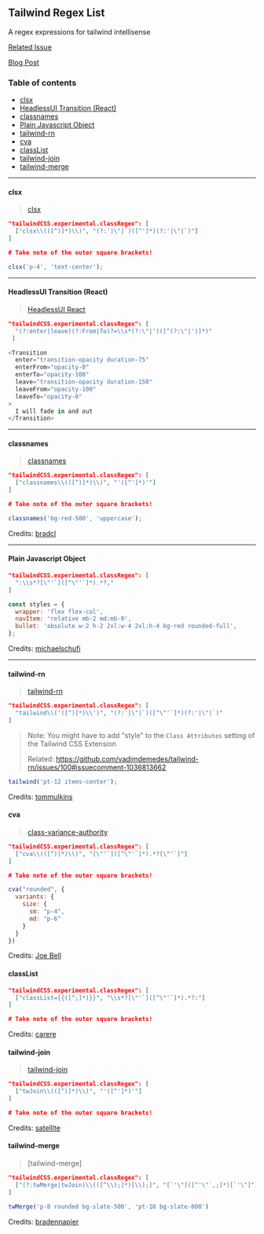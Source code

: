 ## Tailwind Regex List <!-- omit in toc -->

A regex expressions for tailwind intellisense

[Related Issue](https://github.com/tailwindlabs/tailwindcss-intellisense/issues/129)

[Blog Post](https://www.paolotiu.com/blog/get-tailwind-intellisense-anywhere)

### Table of contents <!-- omit in toc -->

- [clsx](#clsx)
- [HeadlessUI Transition (React)](#headlessui-transition-react)
- [classnames](#classnames)
- [Plain Javascript Object](#plain-javascript-object)
- [tailwind-rn](#tailwind-rn)
- [cva](#cva)
- [classList](#classlist)
- [tailwind-join](#tailwind-join)
- [tailwind-merge](#tailwind-merge)

---

#### clsx
> [clsx](https://github.com/lukeed/clsx)

```json
"tailwindCSS.experimental.classRegex": [
  ["clsx\\(([^)]*)\\)", "(?:'|\"|`)([^']*)(?:'|\"|`)"]
]

# Take note of the outer square brackets!
```

```js
clsx('p-4', 'text-center');
```

---

#### HeadlessUI Transition (React)
> [HeadlessUI React](https://headlessui.com/)

```json
"tailwindCSS.experimental.classRegex": [
  "(?:enter|leave)(?:From|To)?=\\s*(?:\"|')([^(?:\"|')]*)"
 ]
```

```js
<Transition
  enter="transition-opacity duration-75"
  enterFrom="opacity-0"
  enterTo="opacity-100"
  leave="transition-opacity duration-150"
  leaveFrom="opacity-100"
  leaveTo="opacity-0"
>
  I will fade in and out
</Transition>
```

---

#### classnames
> [classnames](https://github.com/JedWatson/classnames)

```json
"tailwindCSS.experimental.classRegex": [
  ["classnames\\(([^)]*)\\)", "'([^']*)'"]
]

# Take note of the outer square brackets!
```

```js
classnames('bg-red-500', 'uppercase');
```

Credits: [bradcl](https://github.com/bradlc)

---

#### Plain Javascript Object

```json
"tailwindCSS.experimental.classRegex": [
  ":\\s*?[\"'`]([^\"'`]*).*?,"
]
```

```js
const styles = {
  wrapper: 'flex flex-col',
  navItem: 'relative mb-2 md:mb-0',
  bullet: 'absolute w-2 h-2 2xl:w-4 2xl:h-4 bg-red rounded-full',
};
```

Credits: [michaelschufi](https://github.com/michaelschufi)

---

#### tailwind-rn
> [tailwind-rn](https://github.com/vadimdemedes/tailwind-rn)
```json
"tailwindCSS.experimental.classRegex": [
  "tailwind\\('([^)]*)\\')", "(?:'|\"|`)([^\"'`]*)(?:'|\"|`)"
]
```

> Note:
> You might have to add "style" to the `Class Attributes` setting of the Tailwind CSS Extension 
> 
> Related: https://github.com/vadimdemedes/tailwind-rn/issues/100#issuecomment-1036813662

```js
tailwind('pt-12 items-center');
```

Credits: [tommulkins](https://github.com/tommulkins)

#### cva 

> [class-variance-authority](https://github.com/joe-bell/cva)

```json
"tailwindCSS.experimental.classRegex": [
  ["cva\\(([^)]*)\\)", "[\"'`]([^\"'`]*).*?[\"'`]"]
]

# Take note of the outer square brackets!
```

```js
cva("rounded", {
  variants: {
    size: {
      sm: "p-4",
      md: "p-6"
    }
  }
})
```

Credits: [Joe Bell](https://github.com/joe-bell)

#### classList

```json
"tailwindCSS.experimental.classRegex": [
  ["classList={{([^;]*)}}", "\\s*?[\"'`]([^\"'`]*).*?:"]
]

# Take note of the outer square brackets!
```

Credits: [carere](https://github.com/carere)

#### tailwind-join

> [tailwind-join](https://github.com/satelllte/tailwind-join)

```json
"tailwindCSS.experimental.classRegex": [
  ["twJoin\\(([^)]*)\\)", "'([^']*)'"]
]

# Take note of the outer square brackets!
```
Credits: [satelllte](https://github.com/satelllte)

#### tailwind-merge
> [tailwind-merge]

```json
"tailwindCSS.experimental.classRegex": [
  ["(?:twMerge|twJoin)\\(([^\\);]*)[\\);]", "[`'\"]([^'\"`,;]*)[`'\"]"]
]        
```

```js
twMerge('p-8 rounded bg-slate-500', 'pt-10 bg-slate-800')
```

Credits: [bradennapier](https://github.com/bradennapier)

